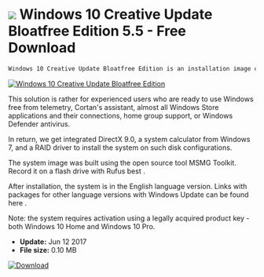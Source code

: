 # ![](https://cdn.softexe.net/static/icon/win.gif) Windows 10 Creative Update Bloatfree Edition 5.5 - Free Download

```sh
Windows 10 Creative Update Bloatfree Edition is an installation image of the latest version of Microsoft's operating system, which removed almost everything unnecessary and which only puts a strain on the system.
```
[![Windows 10 Creative Update Bloatfree Edition](https:https://tse2.mm.bing.net/th?id=OIP.kTe7hEsLs2-ezJzCrb1QnwHaFJ&pid=Api)](https://softexe.net/win/system/other/windows-10-creative-update-bloatfree-edition:pRahg.html)

This solution is rather for experienced users who are ready to use Windows free from telemetry, Cortan's assistant, almost all Windows Store applications and their connections, home group support, or Windows Defender antivirus.
 
 
 
 In return, we get integrated DirectX 9.0, a system calculator from Windows 7, and a RAID driver to install the system on such disk configurations.
 
 The system image was built using the open source tool MSMG Toolkit. Record it on a flash drive with Rufus best . 
 
 After installation, the system is in the English language version. Links with packages for other language versions with Windows Update can be found here .
 
 Note: the system requires activation using a legally acquired product key - both Windows 10 Home and Windows 10 Pro.


- **Update:** Jun 12 2017
- **File size:** 0.10 MB

[![Download](https://cdn.softexe.net/static/img/download.png)](https://softexe.net/win/system/other/windows-10-creative-update-bloatfree-edition:pRahg.html)

